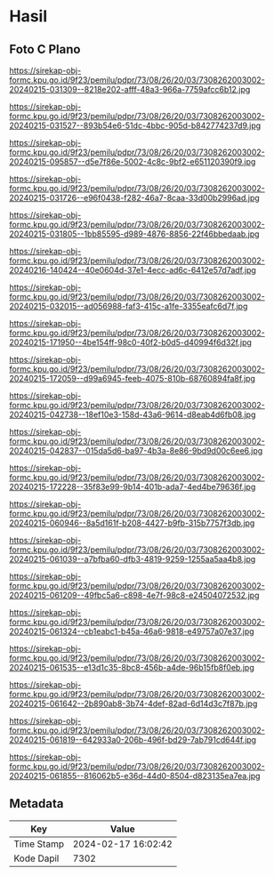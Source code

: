 # Hasil

## Foto C Plano

https://sirekap-obj-formc.kpu.go.id/9f23/pemilu/pdpr/73/08/26/20/03/7308262003002-20240215-031309--8218e202-afff-48a3-966a-7759afcc6b12.jpg

https://sirekap-obj-formc.kpu.go.id/9f23/pemilu/pdpr/73/08/26/20/03/7308262003002-20240215-031527--893b54e6-51dc-4bbc-905d-b842774237d9.jpg

https://sirekap-obj-formc.kpu.go.id/9f23/pemilu/pdpr/73/08/26/20/03/7308262003002-20240215-095857--d5e7f86e-5002-4c8c-9bf2-e651120390f9.jpg

https://sirekap-obj-formc.kpu.go.id/9f23/pemilu/pdpr/73/08/26/20/03/7308262003002-20240215-031726--e96f0438-f282-46a7-8caa-33d00b2996ad.jpg

https://sirekap-obj-formc.kpu.go.id/9f23/pemilu/pdpr/73/08/26/20/03/7308262003002-20240215-031805--1bb85595-d989-4876-8856-22f46bbedaab.jpg

https://sirekap-obj-formc.kpu.go.id/9f23/pemilu/pdpr/73/08/26/20/03/7308262003002-20240216-140424--40e0604d-37e1-4ecc-ad6c-6412e57d7adf.jpg

https://sirekap-obj-formc.kpu.go.id/9f23/pemilu/pdpr/73/08/26/20/03/7308262003002-20240215-032015--ad056988-faf3-415c-a1fe-3355eafc6d7f.jpg

https://sirekap-obj-formc.kpu.go.id/9f23/pemilu/pdpr/73/08/26/20/03/7308262003002-20240215-171950--4be154ff-98c0-40f2-b0d5-d40994f6d32f.jpg

https://sirekap-obj-formc.kpu.go.id/9f23/pemilu/pdpr/73/08/26/20/03/7308262003002-20240215-172059--d99a6945-feeb-4075-810b-68760894fa8f.jpg

https://sirekap-obj-formc.kpu.go.id/9f23/pemilu/pdpr/73/08/26/20/03/7308262003002-20240215-042738--18ef10e3-158d-43a6-9614-d8eab4d6fb08.jpg

https://sirekap-obj-formc.kpu.go.id/9f23/pemilu/pdpr/73/08/26/20/03/7308262003002-20240215-042837--015da5d6-ba97-4b3a-8e86-9bd9d00c6ee6.jpg

https://sirekap-obj-formc.kpu.go.id/9f23/pemilu/pdpr/73/08/26/20/03/7308262003002-20240215-172228--35f83e99-9b14-401b-ada7-4ed4be79636f.jpg

https://sirekap-obj-formc.kpu.go.id/9f23/pemilu/pdpr/73/08/26/20/03/7308262003002-20240215-060946--8a5d161f-b208-4427-b9fb-315b7757f3db.jpg

https://sirekap-obj-formc.kpu.go.id/9f23/pemilu/pdpr/73/08/26/20/03/7308262003002-20240215-061039--a7bfba60-dfb3-4819-9259-1255aa5aa4b8.jpg

https://sirekap-obj-formc.kpu.go.id/9f23/pemilu/pdpr/73/08/26/20/03/7308262003002-20240215-061209--49fbc5a6-c898-4e7f-98c8-e24504072532.jpg

https://sirekap-obj-formc.kpu.go.id/9f23/pemilu/pdpr/73/08/26/20/03/7308262003002-20240215-061324--cb1eabc1-b45a-46a6-9818-e49757a07e37.jpg

https://sirekap-obj-formc.kpu.go.id/9f23/pemilu/pdpr/73/08/26/20/03/7308262003002-20240215-061535--e13d1c35-8bc8-456b-a4de-96b15fb8f0eb.jpg

https://sirekap-obj-formc.kpu.go.id/9f23/pemilu/pdpr/73/08/26/20/03/7308262003002-20240215-061642--2b890ab8-3b74-4def-82ad-6d14d3c7f87b.jpg

https://sirekap-obj-formc.kpu.go.id/9f23/pemilu/pdpr/73/08/26/20/03/7308262003002-20240215-061819--642933a0-206b-496f-bd29-7ab791cd644f.jpg

https://sirekap-obj-formc.kpu.go.id/9f23/pemilu/pdpr/73/08/26/20/03/7308262003002-20240215-061855--816062b5-e36d-44d0-8504-d823135ea7ea.jpg


## Metadata

| Key        | Value               |
| ---------- | ------------------- |
| Time Stamp | 2024-02-17 16:02:42 |
| Kode Dapil | 7302                |



